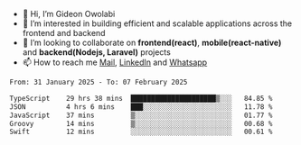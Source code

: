 - 👋 Hi, I’m Gideon Owolabi
- 👀 I’m interested in building efficient and scalable applications across the frontend and backend
- 💞️ I’m looking to collaborate on <b>frontend(react)</b>, <b>mobile(react-native)</b> and <b>backend(Nodejs, Laravel)</b> projects
- 📫 How to reach me <a href="mailto:gideoniyin2021@gmail.com">Mail</a>, <a href="https://www.linkedin.com/in/gideon-owolabi-9b667a232/">LinkedIn</a> and <a href="https://wa.me/2348055377085">Whatsapp</a>

<!---
gude1/gude1 is a ✨ special ✨ repository because its `README.md` (this file) appears on your GitHub profile.
You can click the Preview link to take a look at your changes.
--->

<!--START_SECTION:waka-->

```txt
From: 31 January 2025 - To: 07 February 2025

TypeScript    29 hrs 38 mins  █████████████████████▒░░░   84.85 %
JSON          4 hrs 6 mins    ███░░░░░░░░░░░░░░░░░░░░░░   11.78 %
JavaScript    37 mins         ▒░░░░░░░░░░░░░░░░░░░░░░░░   01.77 %
Groovy        14 mins         ▒░░░░░░░░░░░░░░░░░░░░░░░░   00.68 %
Swift         12 mins         ░░░░░░░░░░░░░░░░░░░░░░░░░   00.61 %
```

<!--END_SECTION:waka-->
